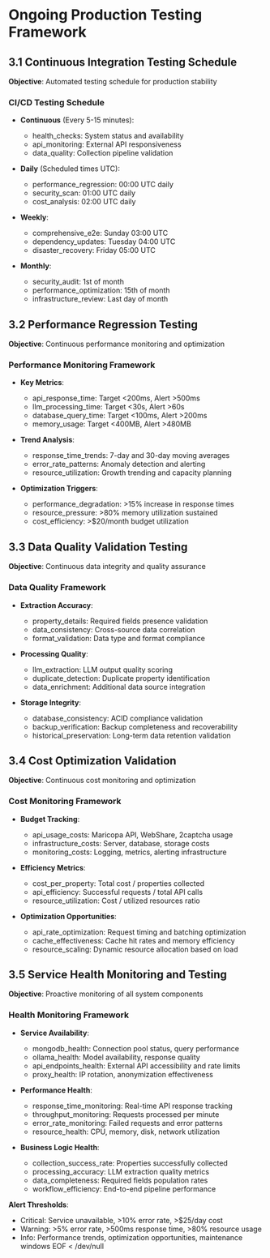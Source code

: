 # Ongoing Production Testing Framework

## 3.1 Continuous Integration Testing Schedule

**Objective**: Automated testing schedule for production stability

### CI/CD Testing Schedule
- **Continuous** (Every 5-15 minutes):
  - health_checks: System status and availability
  - api_monitoring: External API responsiveness
  - data_quality: Collection pipeline validation

- **Daily** (Scheduled times UTC):
  - performance_regression: 00:00 UTC daily
  - security_scan: 01:00 UTC daily
  - cost_analysis: 02:00 UTC daily

- **Weekly**:
  - comprehensive_e2e: Sunday 03:00 UTC
  - dependency_updates: Tuesday 04:00 UTC
  - disaster_recovery: Friday 05:00 UTC

- **Monthly**:
  - security_audit: 1st of month
  - performance_optimization: 15th of month
  - infrastructure_review: Last day of month

## 3.2 Performance Regression Testing

**Objective**: Continuous performance monitoring and optimization

### Performance Monitoring Framework
- **Key Metrics**:
  - api_response_time: Target <200ms, Alert >500ms
  - llm_processing_time: Target <30s, Alert >60s
  - database_query_time: Target <100ms, Alert >200ms
  - memory_usage: Target <400MB, Alert >480MB

- **Trend Analysis**:
  - response_time_trends: 7-day and 30-day moving averages
  - error_rate_patterns: Anomaly detection and alerting
  - resource_utilization: Growth trending and capacity planning

- **Optimization Triggers**:
  - performance_degradation: >15% increase in response times
  - resource_pressure: >80% memory utilization sustained
  - cost_efficiency: >$20/month budget utilization

## 3.3 Data Quality Validation Testing

**Objective**: Continuous data integrity and quality assurance

### Data Quality Framework
- **Extraction Accuracy**:
  - property_details: Required fields presence validation
  - data_consistency: Cross-source data correlation
  - format_validation: Data type and format compliance

- **Processing Quality**:
  - llm_extraction: LLM output quality scoring
  - duplicate_detection: Duplicate property identification
  - data_enrichment: Additional data source integration

- **Storage Integrity**:
  - database_consistency: ACID compliance validation
  - backup_verification: Backup completeness and recoverability
  - historical_preservation: Long-term data retention validation

## 3.4 Cost Optimization Validation

**Objective**: Continuous cost monitoring and optimization

### Cost Monitoring Framework
- **Budget Tracking**:
  - api_usage_costs: Maricopa API, WebShare, 2captcha usage
  - infrastructure_costs: Server, database, storage costs
  - monitoring_costs: Logging, metrics, alerting infrastructure

- **Efficiency Metrics**:
  - cost_per_property: Total cost / properties collected
  - api_efficiency: Successful requests / total API calls
  - resource_utilization: Cost / utilized resources ratio

- **Optimization Opportunities**:
  - api_rate_optimization: Request timing and batching optimization
  - cache_effectiveness: Cache hit rates and memory efficiency
  - resource_scaling: Dynamic resource allocation based on load

## 3.5 Service Health Monitoring and Testing

**Objective**: Proactive monitoring of all system components

### Health Monitoring Framework
- **Service Availability**:
  - mongodb_health: Connection pool status, query performance
  - ollama_health: Model availability, response quality
  - api_endpoints_health: External API accessibility and rate limits
  - proxy_health: IP rotation, anonymization effectiveness

- **Performance Health**:
  - response_time_monitoring: Real-time API response tracking
  - throughput_monitoring: Requests processed per minute
  - error_rate_monitoring: Failed requests and error patterns
  - resource_health: CPU, memory, disk, network utilization

- **Business Logic Health**:
  - collection_success_rate: Properties successfully collected
  - processing_accuracy: LLM extraction quality metrics
  - data_completeness: Required fields population rates
  - workflow_efficiency: End-to-end pipeline performance

**Alert Thresholds**:
- Critical: Service unavailable, >10% error rate, >$25/day cost
- Warning: >5% error rate, >500ms response time, >80% resource usage
- Info: Performance trends, optimization opportunities, maintenance windows
EOF < /dev/null

